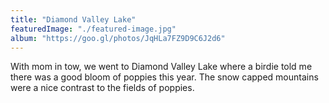 ```yaml
---
title: "Diamond Valley Lake"
featuredImage: "./featured-image.jpg"
album: "https://goo.gl/photos/JqHLa7FZ9D9C6J2d6"
---
```

With mom in tow, we went to Diamond Valley Lake where a birdie told me there was a good bloom of poppies this year.
The snow capped mountains were a nice contrast to the fields of poppies.
